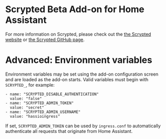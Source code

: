 # Scrypted Beta Add-on for Home Assistant

For more information on Scrypted, please check out the [the Scrypted website](https://scrypted.app) or [the Scrypted GitHub page](https://github.com/koush/scrypted).

# Advanced: Environment variables
Environment variables may be set using the add-on configuration screen and are loaded as the add-on starts. Valid variables must begin with `SCRYPTED_`, for example:

```
- name: "SCRYPTED_DISABLE_AUTHENTICATION"
  value: "false"
- name: "SCRYPTED_ADMIN_TOKEN"
  value: "secret"
- name: "SCRYPTED_ADMIN_USERNAME"
  value: "hassioingress"
```

If set, `SCRYPTED_ADMIN_TOKEN` can be used by `ingress.conf` to automatically authenticate all requests that originate from Home Assistant. 